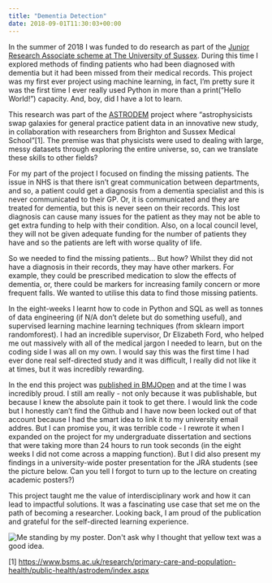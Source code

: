 ```yaml
---
title: "Dementia Detection"
date: 2018-09-01T11:30:03+00:00
---
```


In the summer of 2018 I was funded to do research as part of the [Junior Research Associate scheme at The University of Sussex](https://www.sussex.ac.uk/study/undergraduate/undergraduate-research/junior-research-associates). During this time I explored methods of finding patients who had been diagnosed with dementia but it had been missed from their medical records. This project was my first ever project using machine learning, in fact, I’m pretty sure it was the first time I ever really used Python in more than a print(“Hello World!”) capacity. And, boy, did I have a lot to learn.

This research was part of the [ASTRODEM](https://www.bsms.ac.uk/research/primary-care-and-population-health/public-health/astrodem/index.aspx) project where “astrophysicists swap galaxies for general practice patient data in an innovative new study, in collaboration with researchers from Brighton and Sussex Medical School”[1]. The premise was that physicists were used to dealing with large, messy datasets through exploring the entire universe, so, can we translate these skills to other fields?

For my part of the project I focused on finding the missing patients. The issue in NHS is that there isn’t great communication between departments, and so, a patient could get a diagnosis from a dementia specialist and this is never communicated to their GP. Or, it is communicated and they are treated for dementia, but this is never seen on their records. This lost diagnosis can cause many issues for the patient as they may not be able to get extra funding to help with their condition. Also, on a local council level, they will not be given adequate funding for the number of patients they have and so the patients are left with worse quality of life. 

So we needed to find the missing patients… But how? Whilst they did not have a diagnosis in their records, they may have other markers. For example, they could be prescribed medication to slow the effects of dementia, or, there could be markers for increasing family concern or more frequent falls. We wanted to utilise this data to find those missing patients.

In the eight-weeks I learnt how to code in Python and SQL as well as tonnes of data engineering (if N/A don’t delete but do something useful), and supervised learning machine learning techniques (from sklearn import randomforest). I had an incredible supervisor, Dr Elizabeth Ford, who helped me out massively with all of the medical jargon I needed to learn, but on the coding side I was all on my own. I would say this was the first time I had ever done real self-directed study and it was difficult, I really did not like it at times, but it was incredibly rewarding.

In the end this project was [published in BMJOpen](https://bmjopen.bmj.com/content/11/1/e039248) and at the time I was incredibly proud. I still am really - not only because it was publishable, but because I knew the absolute pain it took to get there. I would link the code but I honestly can’t find the Github and I have now been locked out of that account because I had the smart idea to link it to my university email addres. But I can promise you, it was terrible code - I rewrote it when I expanded on the project for my undergraduate dissertation and sections that were taking more than 24 hours to run took seconds (in the eight weeks I did not come across a mapping function). But I did also present my findings in a university-wide poster presentation for the JRA students (see the picture below. Can you tell I forgot to turn up to the lecture on creating academic posters?)


This project taught me the value of interdisciplinary work and how it can lead to impactful solutions. It was a fascinating use case that set me on the path of becoming a researcher. Looking back, I am proud of the publication and grateful for the self-directed learning experience.

![Me standing by my poster. Don't ask why I thought that yellow text was a good idea.](https://github.com/joannercsheppard/blog/img/jra-poster.JPG)

[1] https://www.bsms.ac.uk/research/primary-care-and-population-health/public-health/astrodem/index.aspx